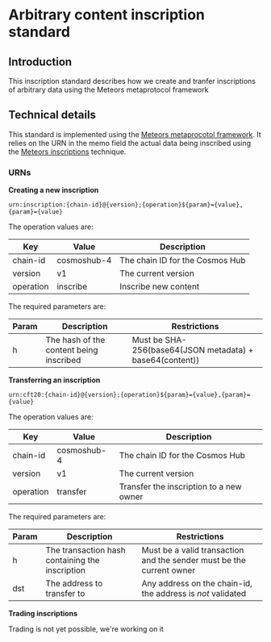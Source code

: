 # Arbitrary content inscription standard

## Introduction

This inscription standard describes how we create and tranfer inscriptions of arbitrary data using the Meteors metaprotocol framework 


## Technical details

This standard is implemented using the [Meteors metaprocotol framework](../meteors-metaprotocols.md). It relies on the URN in the memo field the actual data being inscribed using the [Meteors inscriptions](../cosmos-inscriptions.md) technique.

### URNs

**Creating a new inscription**

`urn:inscription:{chain-id}@{version};{operation}${param}={value},{param}={value}`

The operation values are:

|Key|Value|Description|
|---|-----|-----------|
|chain-id|cosmoshub-4|The chain ID for the Cosmos Hub|
|version|v1|The current version|
|operation|inscribe|Inscribe new content|

The required parameters are:

|Param|Description|Restrictions|
|-----|-----------|------------|
|h|The hash of the content being inscribed|Must be SHA-256(base64(JSON metadata) + base64(content))|

**Transferring an inscription**

`urn:cft20:{chain-id}@{version};{operation}${param}={value},{param}={value}`

The operation values are:

|Key|Value|Description|
|---|-----|-----------|
|chain-id|cosmoshub-4|The chain ID for the Cosmos Hub|
|version|v1|The current version|
|operation|transfer|Transfer the inscription to a new owner|

The required parameters are:

|Param|Description|Restrictions|
|-----|-----------|------------|
|h|The transaction hash containing the inscription|Must be a valid transaction and the sender must be the current owner|
|dst|The address to transfer to|Any address on the chain-id, the address is _not_ validated|

**Trading inscriptions**

Trading is not yet possible, we're working on it
